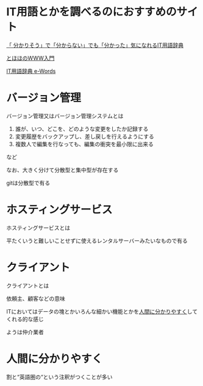 # IT用語とかを調べるのにおすすめのサイト
[ 「 分かりそう」で「分からない」でも「分かった」気になれるIT用語辞典](https://wa3.i-3-i.info/index.html)

[とほほのWWW入門](https://www.tohoho-web.com/www-f.htm)

[IT用語辞典 e-Words](https://e-words.jp/)
# バージョン管理
バージョン管理又はバージョン管理システムとは

1. 誰が、いつ、どこを、どのような変更をしたか記録する
1. 変更履歴をバックアップし、差し戻しを行えるようにする
1. 複数人で編集を行なっても、編集の衝突を最小限に出来る

など

なお、大きく分けて分散型と集中型が存在する

gitは分散型で有る

# ホスティングサービス
ホスティングサービスとは

平たくいうと難しいことせずに使えるレンタルサーバーみたいなもので有る

# クライアント
クライアントとは

依頼主、顧客などの意味

ITにおいてはデータの塊とかいろんな細かい機能とかを[人間に分かりやすく](#人間に分かりやすく)してくれる的な感じ

ようは仲介業者

# 人間に分かりやすく

割と“英語圏の“という注釈がつくことが多い
